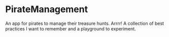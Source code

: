 # PirateManagement

An app for pirates to manage their treasure hunts. Arrrr!
A collection of best practices I want to remember and a playground to experiment.